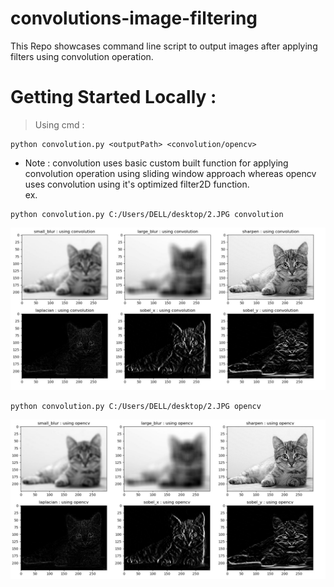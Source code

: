 # convolutions-image-filtering
This Repo showcases command line script to output images after applying filters using convolution operation.

# Getting Started Locally : 
> Using cmd : 
```
python convolution.py <outputPath> <convolution/opencv>
```    
* Note : convolution uses basic custom built function for applying convolution operation using sliding window approach whereas opencv uses convolution using it's optimized filter2D function.    
ex.   
```
python convolution.py C:/Users/DELL/desktop/2.JPG convolution
```   
![conv image](/images/convolution.JPG)    
```
python convolution.py C:/Users/DELL/desktop/2.JPG opencv
``` 
![opencv image](/images/opencv.JPG)    

